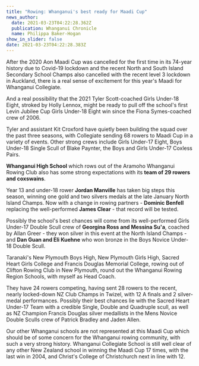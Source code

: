```yaml
---
title: "Rowing: Whanganui's best ready for Maadi Cup"
news_author:
  date: 2021-03-23T04:22:28.362Z
  publication: Whanganui Chronicle
  name: Philippa Baker-Hogan
show_in_slider: false
date: 2021-03-23T04:22:28.383Z
---
```

After the 2020 Aon Maadi Cup was cancelled for the first time in its 74-year history due to Covid-19 lockdown and the recent North and South Island Secondary School Champs also cancelled with the recent level 3 lockdown in Auckland, there is a real sense of excitement for this year's Maadi for Whanganui Collegiate.


And a real possibility that the 2021 Tyler Scott-coached Girls Under-18 Eight, stroked by Holly Lennox, might be ready to pull off the school's first Levin Jubilee Cup Girls Under-18 Eight win since the Fiona Symes-coached crew of 2006.


Tyler and assistant Kit Croxford have quietly been building the squad over the past three seasons, with Collegiate sending 68 rowers to Maadi Cup in a variety of events. Other strong crews include Girls Under-17 Eight, Boys Under-18 Single Scull of Blake Paynter, the Boys and Girls Under-17 Coxless Pairs.


**Whanganui High School** which rows out of the Aramoho Whanganui Rowing Club also has some strong expectations with its **team of 29 rowers and coxswains**.

Year 13 and under-18 rower **Jordan Manville** has taken big steps this season, winning one gold and two silvers medals at the late January North Island Champs. Now with a change in rowing partners - **Dominic Benfell** replacing the well-performed **James Clear** - that record will be tested.


Possibly the school's best chances will come from its well-performed Girls Under-17 Double Scull crew of **Georgina Ross and Messina Su'a**, coached by Allan Greer - they won silver in this event at the North Island Champs - and **Dan Guan and Eli Kuehne** who won bronze in the Boys Novice Under-18 Double Scull.


Taranaki's New Plymouth Boys High, New Plymouth Girls High, Sacred Heart Girls College and Francis Douglas Memorial College, rowing out of Clifton Rowing Club in New Plymouth, round out the Whanganui Rowing Region Schools, with myself as Head Coach.


They have 24 rowers competing, having sent 28 rowers to the recent, nearly locked-down NZ Club Champs in Twizel, with 12 A finals and 2 silver-medal performances. Possibly their best chances lie with the Sacred Heart Under-17 Team with a credible Single, Double and Quadruple scull, as well as NZ Champion Francis Douglas silver medallists in the Mens Novice Double Sculls crew of Patrick Bradley and Jaden Allen.


Our other Whanganui schools are not represented at this Maadi Cup which should be of some concern for the Whanganui rowing community, with such a very strong history. Whanganui Collegiate School is still well clear of any other New Zealand school in winning the Maadi Cup 17 times, with the last win in 2004, and Christ's College of Christchurch next in line with 12.